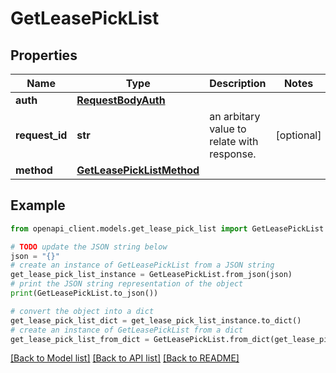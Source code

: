 # GetLeasePickList


## Properties

Name | Type | Description | Notes
------------ | ------------- | ------------- | -------------
**auth** | [**RequestBodyAuth**](RequestBodyAuth.md) |  | 
**request_id** | **str** | an arbitary value to relate with response. | [optional] 
**method** | [**GetLeasePickListMethod**](GetLeasePickListMethod.md) |  | 

## Example

```python
from openapi_client.models.get_lease_pick_list import GetLeasePickList

# TODO update the JSON string below
json = "{}"
# create an instance of GetLeasePickList from a JSON string
get_lease_pick_list_instance = GetLeasePickList.from_json(json)
# print the JSON string representation of the object
print(GetLeasePickList.to_json())

# convert the object into a dict
get_lease_pick_list_dict = get_lease_pick_list_instance.to_dict()
# create an instance of GetLeasePickList from a dict
get_lease_pick_list_from_dict = GetLeasePickList.from_dict(get_lease_pick_list_dict)
```
[[Back to Model list]](../README.md#documentation-for-models) [[Back to API list]](../README.md#documentation-for-api-endpoints) [[Back to README]](../README.md)


